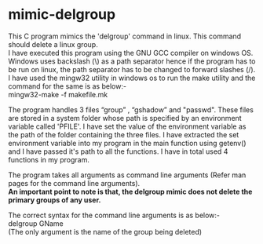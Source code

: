 # mimic-delgroup
This C program mimics the 'delgroup' command in linux.
This command should delete a linux group.  
I have executed this program using the GNU GCC compiler on windows OS. Windows uses backslash (\\) as a path separator hence if the program has to be run on linux, the path separator has to be changed to forward slashes (/).  
I have used the mingw32 utility in windows os to run the make utility and the command for the same is as below:-  
mingw32-make -f makefile.mk  
  
The program handles 3 files “group” , “gshadow” and "passwd". 
These files are stored in a system folder whose path is specified by an environment variable called 'PFILE'. I have set the value of the environment variable as the path of the folder containing the three files. I have extracted the set environment variable into my program in the main function using getenv() and I have passed it's path to all the functions. I have in total used 4 functions in my program.  
  
The program takes all arguments as command line arguments (Refer man pages for the command line arguments).    
**An important point to note is that, the delgroup mimic does not delete the primary groups of any user.** 
  
The correct syntax for the command line arguments is as below:-    
delgroup GName  
(The only argument is the name of the group being deleted)

